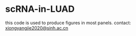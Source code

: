 # scRNA-in-LUAD
this code is used to produce figures in most panels. contact: xiongyangjie2020@sinh.ac.cn
